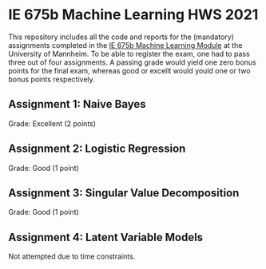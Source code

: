 # IE 675b Machine Learning HWS 2021
This repository includes all the code and reports for the (mandatory) assignments completed in the [IE 675b Machine Learning Module](https://www.uni-mannheim.de/dws/teaching/course-details/courses-for-master-candidates/course-archive/hws-2021/ie-675b-machine-learning) at the University of Mannheim.
To be able to register the exam, one had to pass three out of four assignments. A passing grade would yield one zero bonus points for the final exam, whereas good or excellt would yould one or two bonus points respectively.

## Assignment 1: Naive Bayes
Grade: Excellent (2 points)

## Assignment 2: Logistic Regression
Grade: Good (1 point)

## Assignment 3: Singular Value Decomposition
Grade: Good (1 point)

## Assignment 4: Latent Variable Models
Not attempted due to time constraints.
